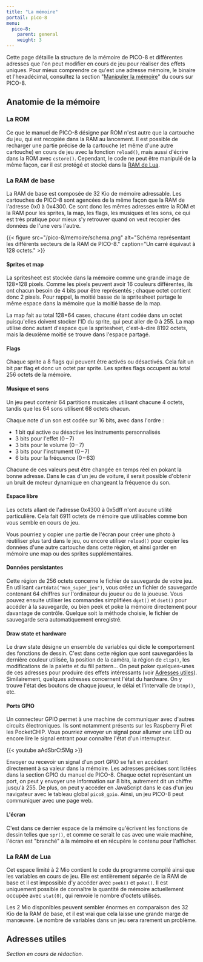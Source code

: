 ```yaml
---
title: "La mémoire"
portail: pico-8
menu:
  pico-8:
    parent: general
    weight: 3
---
```


Cette page détaille la structure de la mémoire de PICO-8 et différentes adresses que l'on peut modifier en cours de jeu pour réaliser des effets uniques. Pour mieux comprendre ce qu'est une adresse mémoire, le binaire et l'hexadécimal, consultez la section "[Manipuler la mémoire](https://fairedesjeux.fr/pico-8/techniques-avancees/manipuler-la-memoire/)" du cours sur PICO-8.

## Anatomie de la mémoire

### La ROM

Ce que le manuel de PICO-8 désigne par ROM n'est autre que la cartouche du jeu, qui est recopiée dans la RAM au lancement. Il est possible de recharger une partie précise de la cartouche (et même d'une autre cartouche) en cours de jeu avec la fonction `reload()`, mais aussi d'écrire dans la ROM avec `cstore()`. Cependant, le code ne peut être manipulé de la même façon, car il est protégé et stocké dans la [RAM de Lua](#la-ram-de-lua).

### La RAM de base

La RAM de base est composée de 32 Kio de mémoire adressable. Les cartouches de PICO-8 sont agencées de la même façon que la RAM de l'adresse 0x0 à 0x4300. Ce sont donc les mêmes adresses entre la ROM et la RAM pour les sprites, la map, les flags, les musiques et les sons, ce qui est très pratique pour mieux s'y retrouver quand on veut recopier des données de l'une vers l'autre.

{{< figure src="/pico-8/memoire/schema.png" alt="Schéma représentant les différents secteurs de la RAM de PICO-8." caption="Un carré équivaut à 128 octets." >}}

#### Sprites et map

La spritesheet est stockée dans la mémoire comme une grande image de 128×128 pixels. Comme les pixels peuvent avoir 16 couleurs différentes, ils ont chacun besoin de 4 bits pour être représentés ; chaque octet contient donc 2 pixels. Pour rappel, la moitié basse de la spritesheet partage le même espace dans la mémoire que la moitié basse de la map.

La map fait au total 128×64 cases, chacune étant codée dans un octet puisqu'elles doivent stocker l'ID du sprite, qui peut aller de 0 à 255. La map utilise donc autant d'espace que la spritesheet, c'est-à-dire 8192 octets, mais la deuxième moitié se trouve dans l'espace partagé.

#### Flags

Chaque sprite a 8 flags qui peuvent être activés ou désactivés. Cela fait un bit par flag et donc un octet par sprite. Les sprites flags occupent au total 256 octets de la mémoire.

#### Musique et sons

Un jeu peut contenir 64 partitions musicales utilisant chacune 4 octets, tandis que les 64 sons utilisent 68 octets chacun.

Chaque note d'un son est codée sur 16 bits, avec dans l'ordre :

- 1 bit qui active ou désactive les instruments personnalisés
- 3 bits pour l'effet (0 – 7)
- 3 bits pour le volume (0 – 7)
- 3 bits pour l'instrument (0 – 7)
- 6 bits pour la fréquence (0 – 63)

Chacune de ces valeurs peut être changée en temps réel en pokant la bonne adresse. Dans le cas d'un jeu de voiture, il serait possible d'obtenir un bruit de moteur dynamique en changeant la fréquence du son.

#### Espace libre

Les octets allant de l'adresse 0x4300 à 0x5dff n'ont aucune utilité particulière. Cela fait 6911 octets de mémoire que utilisables comme bon vous semble en cours de jeu.

Vous pourriez y copier une partie de l'écran pour créer une photo à réutiliser plus tard dans le jeu, ou encore utiliser `reload()` pour copier les données d'une autre cartouche dans cette région, et ainsi garder en mémoire une map ou des sprites supplémentaires.

#### Données persistantes

Cette région de 256 octets concerne le fichier de sauvegarde de votre jeu. En utilisant `cartdata("mon_super_jeu")`, vous créez un fichier de sauvegarde contenant 64 chiffres sur l'ordinateur du joueur ou de la joueuse. Vous pouvez ensuite utiliser les commandes simplifiées `dget()` et `dset()` pour accéder à la sauvegarde, ou bien peek et poke la mémoire directement pour davantage de contrôle. Quelque soit la méthode choisie, le fichier de sauvegarde sera automatiquement enregistré.

#### Draw state et hardware

Le draw state désigne un ensemble de variables qui dicte le comportement des fonctions de dessin. C'est dans cette région que sont sauvegardées la dernière couleur utilisée, la position de la caméra, la région de `clip()`, les modifications de la palette et du fill pattern... On peut poker quelques-unes de ces adresses pour produire des effets intéressants (voir [Adresses utiles](#adresses-utiles)). Similairement, quelques adresses concernent l'état du hardware. On y trouve l'état des boutons de chaque joueur, le délai et l'intervalle de `btnp()`, etc.

#### Ports GPIO

Un connecteur GPIO permet à une machine de communiquer avec d'autres circuits électroniques. Ils sont notamment présents sur les Raspberry Pi et les PocketCHIP. Vous pourriez envoyer un signal pour allumer une LED ou encore lire le signal entrant pour connaître l'état d'un interrupteur.

{{< youtube aAdSbrCt5Mg >}}

Envoyer ou recevoir un signal d'un port GPIO se fait en accédant directement à sa valeur dans la mémoire. Les adresses précises sont listées dans la section GPIO du manuel de PICO-8. Chaque octet représentant un port, on peut y envoyer une information sur 8 bits, autrement dit un chiffre jusqu'à 255. De plus, on peut y accéder en JavaScript dans le cas d'un jeu navigateur avec le tableau global `pico8_gpio`. Ainsi, un jeu PICO-8 peut communiquer avec une page web.

#### L'écran

C'est dans ce dernier espace de la mémoire qu'écrivent les fonctions de dessin telles que `spr()`, et comme ce serait le cas avec une vraie machine, l'écran est "branché" à la mémoire et en récupère le contenu pour l'afficher.

### La RAM de Lua

Cet espace limité à 2 Mio contient le code du programme compilé ainsi que les variables en cours de jeu. Elle est entièrement séparée de la RAM de base et il est impossible d'y accéder avec `peek()` et `poke()`. Il est uniquement possible de connaître la quantité de mémoire actuellement occupée avec `stat(0)`, qui renvoie le nombre d'octets utilisés.

Les 2 Mio disponibles peuvent sembler énormes en comparaison des 32 Kio de la RAM de base, et il est vrai que cela laisse une grande marge de manœuvre. Le nombre de variables dans un jeu sera rarement un problème.

## Adresses utiles

*Section en cours de rédaction.*
